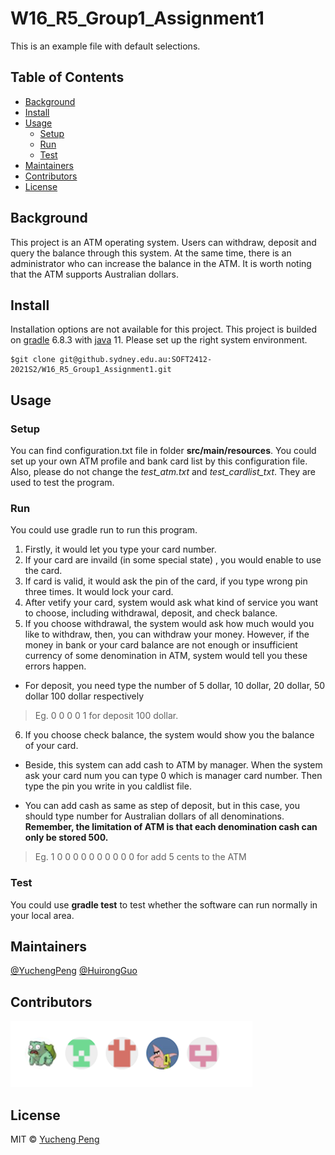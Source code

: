 # W16_R5_Group1_Assignment1

This is an example file with default selections.

## Table of Contents
- [Background](#Background)
- [Install](#Install)
- [Usage](#Usage)
    - [Setup](#Setup)
    - [Run](#Run)
    - [Test](#Test)
- [Maintainers](#Maintainers)
- [Contributors](#Contributors)
- [License](#License)

## Background
This project is an ATM operating system. Users can withdraw, deposit and query the balance through this system. At the same time, there is an administrator who can increase the balance in the ATM. It is worth noting that the ATM supports Australian dollars.

## Install
Installation options are not available for this project. This project is builded on [gradle] 6.8.3 with [java] 11. Please set up the right system environment.

[gradle]: https://gradle.org/install/
[java]: https://java.com/en/download/help/download_options.html

```
$git clone git@github.sydney.edu.au:SOFT2412-2021S2/W16_R5_Group1_Assignment1.git
```

## Usage

### Setup

You can find configuration.txt file in folder **src/main/resources**. You could set up your own ATM profile and bank card list by this configuration file. Also, please do not change the *test_atm.txt* and *test_cardlist_txt*. They are used to test the program.

### Run

You could use gradle run to run this program.
1. Firstly,  it would let you type your card number. 
2. If your card are invaild (in some special state) , you would enable to use the card. 
3. If card is valid, it would ask  the pin of the card, if you type wrong pin three times. It would lock your card. 
4. After vetify your card, system would ask what kind of service you want to choose, including withdrawal, deposit, and check balance.
5. If you choose withdrawal, the system would ask how much would you like to withdraw, then, you can withdraw your money. However, if the money in bank or your card  balance are not enough or insufficient currency of some denomination in ATM, system would tell you these errors happen.
* For deposit, you need type the number of 5 dollar, 10 dollar, 20 dollar, 50 dollar 100 dollar  respectively 
> Eg. 0 0 0 0 1 for deposit 100 dollar. 

6. If you choose check balance, the system would show you the balance of your card. 

* Beside, this system can add cash to ATM by manager. When the system ask your card num you can type 0 which is manager card number. Then type the pin you write in you caldlist file. 

* You can add cash as same as step of deposit, but in this case, you should type number for Australian dollars of all denominations. **Remember, the limitation of ATM is that each denomination cash can only be stored 500.**
> Eg. 1 0 0 0 0 0 0 0 0 0 0 for add 5 cents to the ATM


### Test

You could use **gradle test** to test whether the software can run normally in your local area.


## Maintainers
[@YuchengPeng]
[@HuirongGuo]

[@YuchengPeng]: https://github.sydney.edu.au/ypen9276
[@HuirongGuo]: https://github.sydney.edu.au/hguo0780

## Contributors

<a href="https://github.sydney.edu.au/SOFT2412-2021S2/W16_R5_Group1_Assignment1/graphs/contributors"><img src="contributor.png"></a>


## License

MIT © [Yucheng Peng](https://github.sydney.edu.au/ypen9276)
